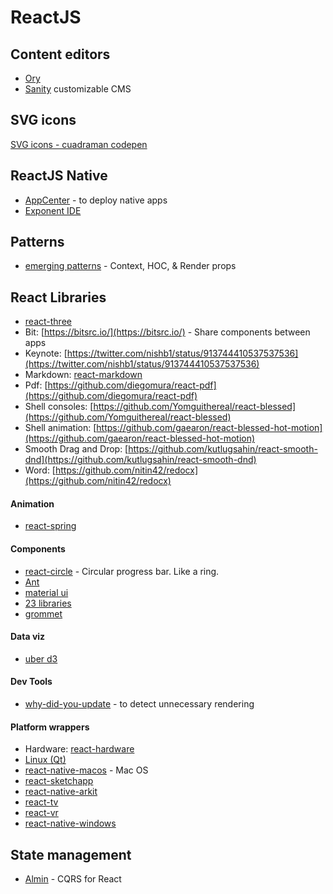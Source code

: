 # ReactJS

## Content editors

* [Ory](https://www.gitbook.com/book/ory/editor/details)
* [Sanity](https://www.sanity.io/) customizable CMS

## SVG icons

[SVG icons - cuadraman codepen](https://cuadraman/LGoXwz)

## ReactJS Native

* [AppCenter](https://appcenter.ms/) - to deploy native apps
* [Exponent IDE](https://getexponent.com)

## Patterns

* [emerging patterns](https://medium.freecodecamp.org/evolving-patterns-in-react-116140e5fe8f) - Context, HOC, & Render props

## React Libraries

* [react-three](https://github.com/Izzimach/react-three)
* Bit: [https://bitsrc.io/](https://bitsrc.io/) - Share components between apps
* Keynote: [https://twitter.com/nishb1/status/913744410537537536](https://twitter.com/nishb1/status/913744410537537536)
* Markdown: [react-markdown](https://github.com/rexxars/react-markdown)
* Pdf: [https://github.com/diegomura/react-pdf](https://github.com/diegomura/react-pdf)
* Shell consoles: [https://github.com/Yomguithereal/react-blessed](https://github.com/Yomguithereal/react-blessed)
* Shell animation: [https://github.com/gaearon/react-blessed-hot-motion](https://github.com/gaearon/react-blessed-hot-motion)
* Smooth Drag and Drop: [https://github.com/kutlugsahin/react-smooth-dnd](https://github.com/kutlugsahin/react-smooth-dnd)
* Word: [https://github.com/nitin42/redocx](https://github.com/nitin42/redocx)

#### Animation

* [react-spring](#)

#### Components

* [react-circle](#) - Circular progress bar. Like a ring.
* [Ant](https://ant.design/)
* [material ui](http://www.material-ui.com)
* [23 libraries](https://hackernoon.com/23-best-react-ui-component-libraries-and-frameworks-250a81b2ac42)
* [grommet](http://grommet.io/)

#### Data viz

* [uber d3](https://github.com/uber/react-vis-force)

#### Dev Tools

* [why-did-you-update](https://github.com/maicki/why-did-you-update) - to detect unnecessary rendering

#### Platform wrappers

* Hardware: [react-hardware](https://github.com/iamdustan/react-hardware)
* [Linux \(Qt\)](https://github.com/status-im/react-native-desktop)
* [react-native-macos](#) - Mac OS
* [react-sketchapp](http://airbnb.io/react-sketchapp/)
* [react-native-arkit](https://github.com/HippoAR/react-native-arkit)
* [react-tv](https://github.com/react-tv/react-tv)
* [react-vr](https://facebook.github.io/react-vr/)
* [react-native-windows](https://github.com/Microsoft/react-native-windows)

## State management

* [Almin](https://almin.js.org/) - CQRS for React





